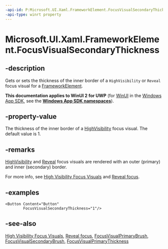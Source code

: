 ```yaml
---
-api-id: P:Microsoft.UI.Xaml.FrameworkElement.FocusVisualSecondaryThickness
-api-type: winrt property
---
```


<!-- Property syntax
public Windows.UI.Xaml.Thickness FocusVisualSecondaryThickness { get;  set; }
-->

# Microsoft.UI.Xaml.FrameworkElement.FocusVisualSecondaryThickness

## -description

Gets or sets the thickness of the inner border of a `HighVisibility` or `Reveal` focus visual for a [FrameworkElement](frameworkelement.md).

**This documentation applies to WinUI 2 for UWP** (for [WinUI](/windows/apps/winui/winui3/) in the [Windows App SDK](/windows/apps/windows-app-sdk/), see the **[Windows App SDK namespaces](/windows/windows-app-sdk/api/winrt/)**).

## -property-value

The thickness of the inner border of a [HighVisibility](focusvisualkind.md) focus visual. The default value is 1.

## -remarks

[HighVisibility](focusvisualkind.md) and [Reveal](focusvisualkind.md) focus visuals are rendered with an outer (primary) and inner (secondary) border.

For more info, see [High Visibility Focus Visuals](/windows/apps/design/input/guidelines-for-visualfeedback#high-visibility-focus-visuals) and [Reveal focus](/windows/apps/design/style/reveal-focus).

## -examples

```xaml
<Button Content="Button"
        FocusVisualSecondaryThickness="1"/>
```

## -see-also

[High Visibility Focus Visuals](/windows/apps/design/input/guidelines-for-visualfeedback#high-visibility-focus-visuals), [Reveal focus](/windows/apps/design/style/reveal-focus), [FocusVisualPrimaryBrush](frameworkelement_focusvisualprimarybrush.md), [FocusVisualSecondaryBrush](frameworkelement_focusvisualsecondarybrush.md), [FocusVisualPrimaryThickness](frameworkelement_focusvisualprimarythickness.md)
